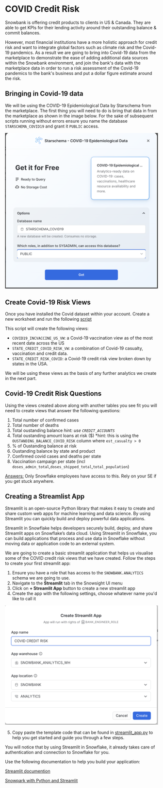 # COVID Credit Risk
Snowbank is offering credit products to clients in US & Canada. They are able to get KPIs for their lending activity around their outstanding balance & commit balances.

However, most financial institutions have a more holistic approach for credit risk and want to integrate global factors such as climate risk and the Covid-19 pandemics. As a result we are going to bring into Covid-19 data from the marketplace to demonstrate the ease of adding additional data sources within the Snowbank environment, and join the bank's data with the marketplace data in order to run a risk assessment of the Covid-19 pandemics to the bank's business and put a dollar figure estimate around the risk.

## Bringing in Covid-19 data
We will be using the COVID-19 Epidemiological Data by Starschema from the marketplace. The first thing you will need to do is bring that data in from the marketplace as shown in the image below. For the sake of subsequent scripts running without errors ensure you name the database ```STARSCHEMA_COVID19``` and grant it ```PUBLIC``` access. 

![STARSCHEMA_COVID19](/images/covid.png)

## Create Covid-19 Risk Views
Once you have installed the Covid dataset within your account. Create a new worksheet and run the following [script](/Covid%20Risk/snowbank_covid_credit_risk.sql)

This script will create the following views:
- ```COVID19_INCVACCINE_US_VW```: a Covid-19 vaccination view as of the most recent date across the US
- ```STATE_CREDIT_COVID_RISK_VW```: a combination of Covid-19 casualty, vaccination and credit data.
- ```STATE_CREDIT_RISK_COVID```: a Covid-19 credit risk view broken down by states in the USA. 

We will be using these views as the basis of any further analytics we create in the next part.

## Covid-19 Credit Risk Questions

Using the views created above along with another tables you see fit you will need to create views that answer the following questions:
1. Total number of confirmed cases
2. Total number of deaths
3. Total oustanding balance *hint: use ```CREDIT_ACCOUNTS```*
4. Total oustanding amount loans at risk ($) *hint: this is using the ```OUSTANDING_BALANCE_COVID_RISK``` column where ```est_casualty > 0```
5. % of Oustanding balance at risk
6. Oustanding balance by state and product
7. Confirmed covid cases and deaths per state
8. Vaccination campaign per state (incl ```doses_admin_total```,```doses_shipped_total```,```total_population```)

[Answers:](https://github.com/snowflakecorp/frostbytes/blob/main/Industry%20-%20Financial%20Services/Snowbank/Snowbank%20Holistic%20Credit%20Risk%20Analysis/40%20-%20analytics/2%20-%20Snowbank%20Covid-19%20Credit%20Risk/README.md) Only Snowflake employees have access to this. Rely on your SE if you get stuck anywhere. 

## Creating a Streamlist App

Streamlit is an open-source Python library that makes it easy to create and share custom web apps for machine learning and data science. By using Streamlit you can quickly build and deploy powerful data applications. 

Streamlit in Snowflake helps developers securely build, deploy, and share Streamlit apps on Snowflake’s data cloud. Using Streamlit in Snowflake, you can build applications that process and use data in Snowflake without moving data or application code to an external system.

We are going to create a basic streamlit application that helps us visualise some of the COVID credit risk views that we have created. Follow the steps to create your first streamlit app:

1. Ensure you have a role that has access to the ```SNOWBANK.ANALYTICS``` schema we are going to use. 
2. Navigate to the **Streamlit** tab in the Snowsight UI menu
3. Click on **+ Streamlit App** button to create a new streamlit app 
4. Create the app with the following settings, choose whatever name you'd like to call it

![streamlit_app](/images/streamlit_app.png)

5. Copy paste the template code that can be found in [streamlit_app.py](/Covid%20Risk/streamlist_app.py) to help you get started and guide you through a few steps.

You will notice that by using Streamlit in Snowflake, it already takes care of authentication and connection to Snowflake for you. 

Use the following documentation to help you build your application:

[Streamlit documention](https://docs.streamlit.io/library/get-started) 

[Snowpark with Python and Streamlit](https://quickstarts.snowflake.com/guide/getting_started_with_snowpark_for_python_streamlit/#0)




